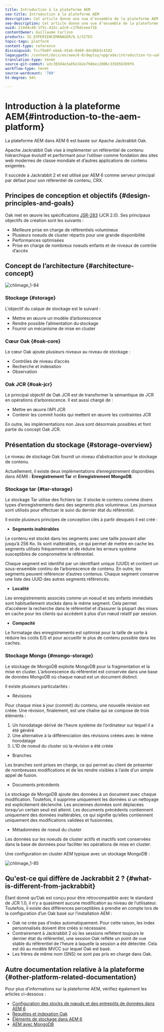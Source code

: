 ```yaml
---
title: Introduction à la plateforme AEM
seo-title: Introduction à la plateforme AEM
description: Cet article donne une vue d’ensemble de la plateforme AEM et de ses composants les plus importants.
seo-description: Cet article donne une vue d’ensemble de la plateforme AEM et de ses composants les plus importants.
uuid: 214d4c49-1f5c-432c-a2c0-c1fbdceee716
contentOwner: Guillaume Carlino
products: SG_EXPERIENCEMANAGER/6.5/SITES
topic-tags: platform
content-type: reference
discoiquuid: fccf9a0f-ebab-45ab-8460-84c86b3c4192
legacypath: /content/docs/en/aem/6-0/deploy/upgrade/introduction-to-oak
translation-type: tm+mt
source-git-commit: a3c303d4e3a85e1b2e794bec2006c335056309fb
workflow-type: tm+mt
source-wordcount: '789'
ht-degree: 94%

---
```



# Introduction à la plateforme AEM{#introduction-to-the-aem-platform}

La plateforme AEM dans AEM 6 est basée sur Apache Jackrabbit Oak.

Apache Jackrabbit Oak vise à implémenter un référentiel de contenu hiérarchique évolutif et performant pour l’utiliser comme fondation des sites web modernes de classe mondiale et d’autres applications de contenu exigentes.

Il succède à Jackrabbit 2 et est utilisé par AEM 6 comme serveur principal par défaut pour son référentiel de contenu, CRX.

## Principes de conception et objectifs {#design-principles-and-goals}

Oak met en œuvre les spécifications [JSR-283](https://www.day.com/day/en/products/jcr/jsr-283.html) (JCR 2.0). Ses principaux objectifs de création sont les suivants :

* Meilleure prise en charge de référentiels volumineux
* Plusieurs noeuds de cluster répartis pour une grande disponibilité
* Performances optimisées
* Prise en charge de nombreux noeuds enfants et de niveaux de contrôle d’accès

## Concept de l’architecture {#architecture-concept}

![chlimage_1-84](assets/chlimage_1-84.png)

### Stockage {#storage}

L’objectif du calque de stockage est le suivant :

* Mettre en œuvre un modèle d’arborescence
* Rendre possible l’alimentation du·stockage
* Fournir un mécanisme de mise en cluster

### Cœur Oak  {#oak-core}

Le cœur Oak ajoute plusieurs niveaux au niveau de stockage :

* Contrôles de niveau d’accès
* Recherche et indexation
* Observation

### Oak JCR  {#oak-jcr}

Le principal objectif de Oak JCR est de transformer la sémantique de JCR en opérations d’arborescence. Il est aussi chargé de :

* Mettre en œuvre l’API JCR
* Contenir les commit hooks qui mettent en œuvre les contraintes JCR

En outre, les implémentations non Java sont désormais possibles et font partie du concept Oak JCR. 

## Présentation du stockage {#storage-overview}

Le niveau de stockage Oak fournit un niveau d’abstraction pour le stockage de contenu.

Actuellement, il existe deux implémentations d’enregistrement disponibles dans AEM6 : **Enregistrement Tar** et **Enregistrement MongoDB**.

### Stockage tar {#tar-storage}

Le stockage Tar utilise des fichiers tar. Il stocke le contenu comme divers types d’enregistrements dans des segments plus volumineux. Les journaux sont utilisés pour effectuer le suivi du dernier état du référentiel. 

Il existe plusieurs principes de conception clés à partir desquels il est créé :

* **Segments inaltérables**

Le contenu est stocké dans les segments avec une taille pouvant aller jusqu’à 256 Ko. Ils sont inaltérables, ce qui permet de mettre en cache les segments utilisés fréquemment et de réduire les erreurs système susceptibles de compromettre le référentiel.

Chaque segment est identifié par un identifiant unique (UUID) et contient un sous-ensemble continu de l’arborescence de contenu. En outre, les segments peuvent référencer d’autres contenus. Chaque segment conserve une liste des UUID des autres segments référencés. 

* **Localité**

Les enregistrements associés comme un noeud et ses enfants immédiats sont habituellement stockés dans le même segment. Cela permet d’accélerer la recherche dans le référentiel et d’assurer la plupart des mises en cache pour les clients qui accèdent à plus d’un nœud relatif par session.

* **Compacité**

Le formatage des enregistrements est optimisé pour la taille de sorte à réduire les coûts E/S et pour accueillir le plus de contenu possible dans les caches.

### Stockage Mongo  {#mongo-storage}

Le stockage de MongoDB exploite MongoDB pour la fragmentation et la mise en cluster. L’arborescence du référentiel est conservée dans une base de données MongoDB où chaque nœud est un document distinct.

Il existe plusieurs particularités :

* Révisions

Pour chaque mise à jour (commit) du contenu, une nouvelle révision est créée. Une révision, finalement, est une chaîne qui se compose de trois éléments :

1. Un horodatage dérivé de l’heure système de l’ordinateur sur lequel il a été généré
1. Une alternative à la différenciation des révisions créées avec le même horodatage
1. L’ID de noeud du cluster où la révision a été créée

* Branches

Les branches sont prises en charge, ce qui permet au client de présenter de nombreuses modifications et de les rendre visibles à l’aide d’un simple appel de fusion.

* Documents précédents

Le stockage de MongoDB ajoute des données à un document avec chaque modification. Toutefois, il supprime uniquement les données si un nettoyage est explicitement déclenché. Les anciennes données sont déplacées lorsqu’un certain seuil est atteint. Les documents précédents contiennent uniquement des données inaltérables, ce qui signifie qu’elles contiennent uniquement des modifications validées et fusionnées.

* Métadonnées de noeud du cluster

Les données sur les noeuds de cluster actifs et inactifs sont conservées dans la base de données pour faciliter les opérations de mise en cluster.

Une configuration en cluster AEM typique avec un stockage MongoDB :

![chlimage_1-85](assets/chlimage_1-85.png)

## Qu&#39;est-ce qui diffère de Jackrabbit 2 ? {#what-is-different-from-jackrabbit}

Étant donné qu’Oak est conçu pour être rétrocompatible avec le standard de JCR 1.0, il n’y a quasiment aucune modification au niveau de l’utilisateur. Toutefois, il existe des différences perceptibles à prendre en compte lors de la configuration d’un Oak basé sur l’installation AEM :

* Oak ne crée pas d’index automatiquement. Pour cette raison, les index personnalisés doivent être créés si nécessaire.
* Contrairement à Jackrabbit 2 où les sessions reflètent toujours le dernier état du référentiel, une session Oak reflète un point de vue stable du référentiel de l’heure à laquelle la session a été détectée. Cela est dû au modèle MVCC sur lequel Oak est basé.
* Les frères de même nom (SNS) ne sont pas pris en charge dans Oak. 

## Autre documentation relative à la plateforme {#other-platform-related-documentation}

Pour plus d’informations sur la plateforme AEM, vérifiez également les articles ci-dessous :

* [Configuration des stocks de nœuds et des entrepôts de données dans AEM 6](/help/sites-deploying/data-store-config.md)
* [Requêtes et indexation Oak](/help/sites-deploying/queries-and-indexing.md)
* [Éléments de stockage dans AEM 6](/help/sites-deploying/storage-elements-in-aem-6.md) 
* [AEM avec MongoDB](/help/sites-deploying/aem-with-mongodb.md)

